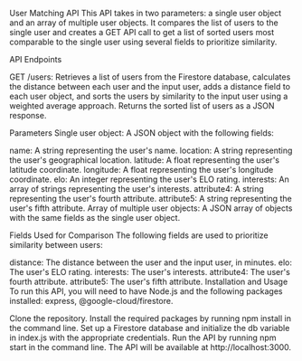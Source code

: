 User Matching API
This API takes in two parameters: a single user object and an array of multiple user objects. It compares the list of users to the single user and creates a GET API call to get a list of sorted users most comparable to the single user using several fields to prioritize similarity.

API Endpoints

GET /users: Retrieves a list of users from the Firestore database, calculates the distance between each user and the input user, adds a distance field to each user object, and sorts the users by similarity to the input user using a weighted average approach. Returns the sorted list of users as a JSON response.

Parameters
Single user object: A JSON object with the following fields:

name: A string representing the user's name.
location: A string representing the user's geographical location.
latitude: A float representing the user's latitude coordinate.
longitude: A float representing the user's longitude coordinate.
elo: An integer representing the user's ELO rating.
interests: An array of strings representing the user's interests.
attribute4: A string representing the user's fourth attribute.
attribute5: A string representing the user's fifth attribute.
Array of multiple user objects: A JSON array of objects with the same fields as the single user object.

Fields Used for Comparison
The following fields are used to prioritize similarity between users:

distance: The distance between the user and the input user, in minutes.
elo: The user's ELO rating.
interests: The user's interests.
attribute4: The user's fourth attribute.
attribute5: The user's fifth attribute.
Installation and Usage
To run this API, you will need to have Node.js and the following packages installed: express, @google-cloud/firestore.

Clone the repository.
Install the required packages by running npm install in the command line.
Set up a Firestore database and initialize the db variable in index.js with the appropriate credentials.
Run the API by running npm start in the command line. The API will be available at http://localhost:3000.


